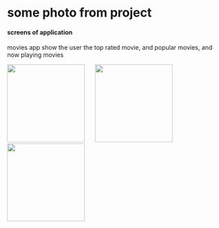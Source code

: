 # some photo from project

#### screens of application 
movies app show the user the top rated movie, and popular movies, and now playing movies
<div>
<img src="https://github.com/MOHAMD-ASHRAF/movies_app/assets/84055555/c6342571-558b-417b-8926-2277ba523691" width= 180>
&nbsp;&nbsp;&nbsp;&nbsp;
<img src="https://github.com/MOHAMD-ASHRAF/movies_app/assets/84055555/97a9baa0-a380-475b-a450-7567ffe6f311" width= 180>
&nbsp;&nbsp;&nbsp;&nbsp;
<img src="https://github.com/MOHAMD-ASHRAF/movies_app/assets/84055555/7a7b4a5d-ed32-4b07-a2ca-a55507184f68" width= 180>
</div>

